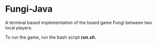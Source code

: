 # Fungi-Java
A terminal based implementation of the board game Fungi between two local players. 

To run the game, run the bash script <b><i>run.sh.</i></b>
